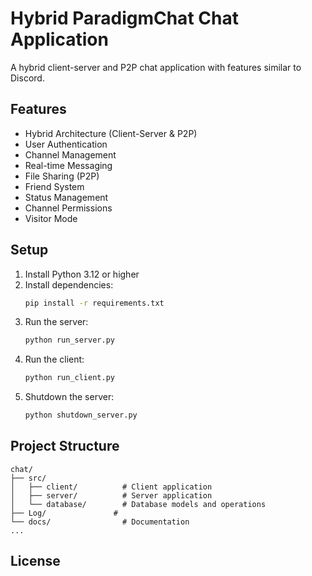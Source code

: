# Hybrid ParadigmChat Chat Application

A hybrid client-server and P2P chat application with features similar to Discord.

## Features

- Hybrid Architecture (Client-Server & P2P)
- User Authentication
- Channel Management
- Real-time Messaging
- File Sharing (P2P)
- Friend System
- Status Management
- Channel Permissions
- Visitor Mode

## Setup

1. Install Python 3.12 or higher
2. Install dependencies:
   ```bash
   pip install -r requirements.txt
   ```
3. Run the server:
   ```bash
   python run_server.py
   ```
4. Run the client:
   ```bash
   python run_client.py
   ```
5. Shutdown the server:
   ```bash
   python shutdown_server.py
   ```
## Project Structure

```
chat/
├── src/
│   ├── client/          # Client application
│   ├── server/          # Server application
│   └── database/        # Database models and operations
├── Log/               # 
└── docs/                # Documentation
...
```

## License 